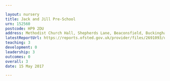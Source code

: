 ```yaml
---

layout: nursery
title: Jack and Jill Pre-School
urn: 152560
postcode: HP9 2DU
address: Methodist Church Hall, Shepherds Lane, Beaconsfield, Buckinghamshire, HP9 2DU
latestReportUrl: https://reports.ofsted.gov.uk/provider/files/2691093/urn/152560.pdf
teaching: 3
development: 0
leadership: 3
outcomes: 0
overall: 3
date: 15 May 2017

---
```

